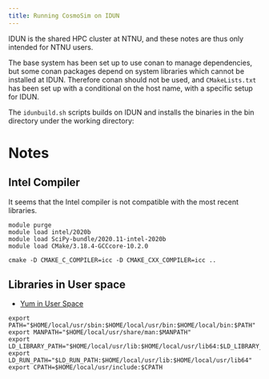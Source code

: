 ```yaml
---
title: Running CosmoSim on IDUN
---
```


IDUN is the shared HPC cluster at NTNU, and these notes are thus
only intended for NTNU users.

The base system has been set up to use conan to manage dependencies,
but some conan packages depend on system libraries which cannot be
installed at IDUN.  Therefore conan should not be used, and 
`CMakeLists.txt` has been set up with a conditional on the host
name, with a specific setup for IDUN.

The `idunbuild.sh` scripts builds on IDUN and installs the binaries
in the bin directory under the working directory:

# Notes

## Intel Compiler

It seems that the Intel compiler is not compatible with the most
recent libraries.

```
module purge
module load intel/2020b
module load SciPy-bundle/2020.11-intel-2020b
module load CMake/3.18.4-GCCcore-10.2.0
```

```
cmake -D CMAKE_C_COMPILER=icc -D CMAKE_CXX_COMPILER=icc ..
```

## Libraries in User space

+ [Yum in User Space](https://stackoverflow.com/questions/36651091/how-to-install-packages-in-linux-centos-without-root-user-with-automatic-depen)

```
export PATH="$HOME/local/usr/sbin:$HOME/local/usr/bin:$HOME/local/bin:$PATH"
export MANPATH="$HOME/local/usr/share/man:$MANPATH"
export LD_LIBRARY_PATH="$HOME/local/usr/lib:$HOME/local/usr/lib64:$LD_LIBRARY_PATH"
export LD_RUN_PATH="$LD_RUN_PATH:$HOME/local/usr/lib:$HOME/local/usr/lib64"
export CPATH=$HOME/local/usr/include:$CPATH
```


